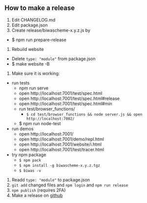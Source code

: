 ## How to make a release

1. Edit CHANGELOG.md
1. Edit package.json
1. Create release/biwascheme-x.y.z.js by
  - $ npm run prepare-release
1. Rebuild website
  - Delete `type: "module"` from package.json
  - $ make website -B
1. Make sure it is working:
  - run tests
    - npm run serve
    - open http://localhost:7001/test/spec.html
    - open http://localhost:7001/test/spec.html#release
    - open http://localhost:7001/test/spec.html#min
    - run test/browser_functions/
      - `$ cd test/browser_functions && node server.js && open http://localhost:7002/`
    - $ npm run node-test
  - run demos
    - open http://localhost:7001/
    - open http://localhost:7001/demo/repl.html
    - open http://localhost:7001/website/i.html
    - open http://localhost:7001/test/tracer.html
  - try npm package
    - `$ npm pack`
    - `$ npm install -g biwascheme-x.y.z.tgz`
    - `$ biwas -v`
1. Readd `type: "module"` to package.json
1. `git add` changed files and `npm login` and `npm run release`
1. `npm publish` (requires 2FA)
1. Make a release on [github](https://github.com/biwascheme/biwascheme/releases)
